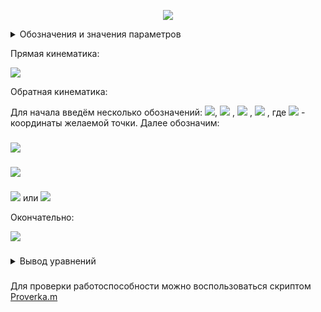 <p align="center">
<img src="Figure/Arm.png">
</p>
<details>
<summary>Обозначения и значения параметров</summary>

Значение параметров взяты [отсюда](https://github.com/lsd-maddrive/mishanya-bot-project/blob/develop/docs/kinematics/dimensions.md)

| Обозначение| Смысл| Значение, ед. изм.|
| -------------------|:---------------:| ---------:|
| *X,Y,Z / x,y,z*      | абсолютные координаты | м |
| *X',Y',Z' / x',y',z',X'',Y'',Z'' / x'',y'',z''*      | преобразованные координаты      |   м |
| <img src="Formul/theta1.png">, <img src="Formul/theta2.png">, <img src="Formul/theta3.png"> | углы поворота звеньев манипулятора      |    рад |
| *L1*      | Длина первого звена | 0.258 м |
|   *L2*   | Длина второго звена | 0.236 м |

</details>

Прямая кинематика:

<img src="Formul/Hand_dir_kinematic.png">

Обратная кинематика:

Для начала введём несколько обозначений:
<img src="Formul/A_2x0.png">, <img src="Formul/B_2y0.png"> , <img src="Formul/C_2z0.png"> , <img src="Formul/d_x02_y02_z02.png"> , где <img src="Formul/x0_y0_z0.png"> - координаты желаемой точки.
Далее обозначим:
###
<img src="Formul/D_L12_L22_d.png">

###

<img src="Formul/ym12.png">

###

<img src="Formul/xm12_lin.png"> или <img src="Formul/xm12_sqrt.png">

Окончательно:

<img src="Formul/Hand_inv_kinematic.png">

###
<details>
<summary>Вывод уравнений</summary>

Для прямой кинематики:

Для начала отметим, что точки a1 и a2 всегда лежат в одной плоскости, которую мы будем называть плоскостью манипулятора. Внутри этой плоскости они однозначно связаны через угол <img src="Formul/theta2.png">, поэтому сразу вычислим эту связь.

Первое звено L1 закреплёно одним концом на плече в точки О и поворачивается на угол <img src="Formul/theta1.png">,
второе звено L2 крепится к концу первого звена в точке a1 и поворачивается относительно него на угол <img src="Formul/theta2.png">.
Задавать мы пытаемся координаты конца второго звена - точки a2.

Найдём сначала положение точки a1 относительно точки крепления плеча:

<img src="Formul/XY_a1.png">

Далее положение точки a2 относительно точки a1:

<img src="Formul/X1Y1_a2.png">

Так как система координат, привязанная к точке a1 также вращается - учтём это в относитльном положении для точки a2. Расчёт коордиеат во вращающейся системе осуществляется с использованием матрицы поворота: умножаем предыдущую систему на матрицу поворота угла <img src="Formul/theta1.png">. Таким образом положение точки a2 относительно точки a1 в случае вращающейся системы координат получим:

<img src="Formul/X11Y11_a2.png">

Раскрыв правую часть и используя формулу косинуса и синуса суммы углов, получим:

<img src="Formul/X11Y11_a2_sys.png">

Если помимо вращение системы координат, привязанной к точки a1, учесть также смещение этой точки относительно начала глобальной системы координат, которое по сути равно координатам точки a1 в этой глобальной системе, окончательно получим:

<img src="Formul/XY_a2.png">

Далее заметим, что остальные углы лишь поворачивают эту плоскость вокруг какой-то произвольной оси. Для задания этих поворотов воспользуемся углами Эйлера. Они позволяют сложное вращательное движение в пространстве(у нас нет поступательных движений) представить как последовательное вращение вокруг определённых осей, что более простая задача. Все формулы были взяты [отсюда](https://ru.wikipedia.org/wiki/%D0%A3%D0%B3%D0%BB%D1%8B_%D0%AD%D0%B9%D0%BB%D0%B5%D1%80%D0%B0). Пускай начальное положение манипулятора лежит полностью в плоскости XY, причём так, что ось звена L1 сонаправлена с осью X, т.е. следующим образом:

<img src="Figure/Arm_start_position.png">

Сделали мы так, чтобы вращение вокруг звена L1 совпадало с вращением вокруг оси X, а не было вращением вокруг какой-то произвольно ориентированной в пространстве оси. Таким образом, сделав вращение сначала вокруг оси X на угол <img src="Formul/theta3.png"> из начального положения, а после из нового положения - вокруг оси Z на угол <img src="Formul/theta1.png">, мы получим полный поворот манипулятора с учётом всех углов. Формулы вращения вокруг осей системы координат известные и просты(ссылка выше), и представление сложного пространственного движения через последовательные более простые преобразования позволяет упростить задачу.

С учётом вышевыведенных формул, в начальном положении у нас <img src="Formul/theta1.png"> = 0, а <img src="Formul/theta2.png"> произвольный, получим:

<img src="Formul/Sys_start_position.png">

Далее мы нашу систему координат, как уже было сказано, поворачиваем вокруг оси X на угол <img src="Formul/theta3.png">. Тогда с учётом вида матрицы вращения вокруг оси X наше преобразование будет иметь вид:

<img src="Formul/Rot_X.png">

Получим:

<img src="Formul/x1_y1_z1.png">

После поворачиваем вокруг оси Z на угол <img src="Formul/theta1.png">. Тогда с учётом вида матрицы вращения вокруг оси Z наше преобразование будет иметь вид:

<img src="Formul/Rot_Z.png">

После перемножения получим формулу прямой кинематики, которая приведена в начале.

В силу громоздкости записи и вычислений был использован матлаб-скрипт [Hand_formul.m](Script/Hand_formul.m). Cкрипт выводит все символьные выражения.

Для обратной кинематики:

Для начала упростим задачу. Представим, что звено L1 может двигаться не только в плоскости но и вообще во всём пространстве(относительно точки плеча), тогда все возможные положения конца звена - точки локтя будут описывать сферу с радиусом L1 и центром в точке плеча(в центре системы координат). Далее, мы знаем, что точка хвата должна оказаться в желаемой точке, чьи координаты заданы, при этом точку хвата описывает координаты конца звена L2, которые в свою очередь определяются координатами локтя. Представим, что точка хвата достигла желаемой точки, тогда всё возможные положения точки локтя лежат на сфере радиуса L2 и с центром - желаемой точкой(мысленно поставим точку хвата в желамую точку и покрутим предплечьем(звеном L2) во все стороны). Таким образом положения точки локтя при осуществелении обеих условий(1. начало звена L1 зафиксировано в начале координат, 2. точка хвата лежит в желаемой точке, а точка локтя жёстко связана с ней через звено L2) будет лежать на перечении этих двух сфер. Найдём координаты этих точек, для этого нужно решить систему:

<img src="Formul/Two_sphere.png">

где первое уравнение описывает первую сферу, второе - вторую. <img src="Formul/x0_y0_z0.png"> - координаты желаемой точки.

Раскроем во втором уравнении скобки:

<img src="Formul/Quad_eq.png">

Вместо суммы квадратов координат можно поставить первое уравнение. Сумму квадратов координат желаемой точки обозначим за d. С учтом подстановок и обозначение перенесём всё влево:

<img src="Formul/Quad_eq_d.png">

Обозначим <img src="Formul/L22_L12_d.png"> за D. В итоге получим уравнение плоскости вида:

<img src="Formul/Plane.png">,

где <img src="Formul/A_2x0.png"> , <img src="Formul/B_2y0.png"> , <img src="Formul/C_2z0.png"> соответственно.

Вообще пересечением сфер является окружность, но так как сложно описать уравнение окружности, произвольно лежащей в пространстве, мы получили уравнение плоскости, в которой лежит нужная нам окружность. Так как из всей плоксоти нам нужны конкретные точки, а именно лежащие на сфере, мы должны совместно решить уравнение плоскости и уравнение какой-нибудь из сфер(возьмём первое для удобства)(кстати, система из уравнения плоскости и сферы как раз даёт уравнение окружности произвольно ориентированной в пространстве), также вспомним, что мы опустили условие, что звено L1 может двигаться только в плоскости, поэтому сразу добавим третьим уравнением - уравнение плоскости L1, так как этой плоскостью является XY, то её уравнением будет просто z = 0. В итоге получим:

<img src="Formul/Sphere_plane_z_zero.png">

Можем сразу подставить z=0 в два другим уравнения и получим:

<img src="Formul/Circle_line.png">

Из второго уравнения выразим x:

<img src="Formul/xy_line.png">

и подставим это в первое уравнение:

<img src="Formul/Circle_only_y.png">

<img src="Formul/Circle_only_y_2.png">

###

<img src="Formul/Circle_only_y_3.png">

###

<img src="Formul/Circle_only_y_4.png">

###

<img src="Formul/Quad_eq_for_y.png">

Отсюда можно найти решение - координату локтя:

<img src="Formul/ym12.png">

А по формулам полученным выше можно найти вторую координату:

<img src="Formul/xm12_lin.png">

или если нужно избежать возможное деление на ноль

<img src="Formul/xm12_sqrt.png">

Зная координаты локтя, можно найти угол поворота первого звена, как:

<img src="Formul/theta1_arctg.png">

Для нахождения угла <img src="Formul/theta3.png"> вспоним сначала, что это поворот плоскости манипулятора вокруг первого звена, значит нахождения этого угла можно поставить как задачу расчёта угла между плоскостями: исходной(XY) и новой(желаемой), которые имеют общую прямую пересечения(которая проходит через первое звено). Плоскость можно задавать с помощью координат нормали к этой плоскости. Для исходной плоскости это будет единичный вектор сонаправленный с осью Z. Для получения уравнения координат нормали к новой плоскости, построим сначала уравнение самой плоскости. Для этого используем уравнение:

<img src="Formul/det_matrix_xyz.png">

где вертикальные черты означают определитель, <img src="Formul/x13_y13_z13.png"> - координаты трёх точек, по которым строится плоскость. В качестве трёх точек возьмём начало координат, координаты локтя, желаемую точку, в итоге получим уравнение желамеой плоскости манипулятора:

<img src="Formul/My_plane.png">

коэффициенты при переменных - и будут координатами нормали к данной плоскости. Тогда мы можем воспользоваться формулой косинуса угла между пересекающимеся плоскостями по координатам их нормали:

<img src="Formul/cos_alpha_plane.png">

так как нам важен знак(четверть угла), то воспользуемся формулой:

<img src="Formul/cos_alpha_plane_out_mod.png">

Подставляя координаты наших нормалей получим:

<img src="Formul/cos_theta3.png">

Из-за громоздкости выражений и расчётов был использован скрипт для символьных выражений [Ang_plosk.m](Script/Ang_plosk.m), который выводит выражения выше. От арккосинуса перейдём к арктангенсу, так как он позволяет сократить выражение, а также имеет специлизированные функции, защищающие от случай деления на ноль. Для этого сделаем преобразование:

<img src="Formul/cos_theta3_sin.png">

Используем выражение:

<img src="Formul/sin_arctg.png">

Для этого сделаем преобразование:

<img src="Formul/Transform_sqrt.png">

<img src="Formul/Transform_sqrt_2.png">

минус в одной из скобок знаменателя был добавлен так как дробь стоит под квадратом, а в знаменателе корень, который не меняет знака

С учётом всех вышеперечисленных выражений, получим:

<img src="Formul/pi_theta3_arctg.png">

или

<img src="Formul/theta3_pi_arctg.png">

Для нахождения угла <img src="Formul/theta2.png"> достаточно знать, что он всегда лежит в плоскости манипулятора, а значит для его нахождения можно рассмотреть манипулятор как плоскую фигуру. Построим:

<img src="Figure/Arm_inv.png">

нужный нам угол составляет с углом <img src="Formul/betta.png"> 180 градусов. Угол <img src="Formul/betta.png"> мы можем найти из теоремы косинусов:

<img src="Formul/Law_of_cos.png">

###
<img src="Formul/betta_arccos.png">

Тогда с заменой <img src="Formul/r2.png"> на <img src="Formul/d.png"> получим:

<img src="Formul/theta2_pi_arccos.png">

</details>

###
Для проверки работоспособности можно воспользоваться скриптом [Proverka.m](Script/Proverka.m)